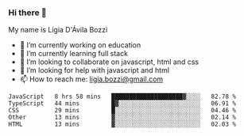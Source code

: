 ### Hi there 👋

My name is Lígia D'Ávila Bozzi

- 🔭 I’m currently working on education
- 🌱 I’m currently learning full stack
- 👯 I’m looking to collaborate on javascript, html and css
- 🤔 I’m looking for help with javascript and html
- 📫 How to reach me: ligia.bozzi@gmail.com

<!--START_SECTION:waka-->
```text
JavaScript   8 hrs 58 mins   ████████████████████▓░░░░   82.78 % 
TypeScript   44 mins         █▓░░░░░░░░░░░░░░░░░░░░░░░   06.91 % 
CSS          29 mins         █░░░░░░░░░░░░░░░░░░░░░░░░   04.46 % 
Other        13 mins         ▓░░░░░░░░░░░░░░░░░░░░░░░░   02.14 % 
HTML         13 mins         ▓░░░░░░░░░░░░░░░░░░░░░░░░   02.03 % 
```
<!--END_SECTION:waka-->

<!--
**ligiadavilabozzi/ligiadavilabozzi** is a ✨ _special_ ✨ repository because its `README.md` (this file) appears on your GitHub profile.
-->



